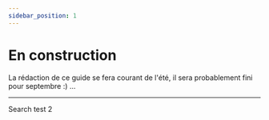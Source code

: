 ```yaml
---
sidebar_position: 1
---
```


# En construction

La rédaction de ce guide se fera courant de l'été, il sera probablement fini pour septembre :) ...

---

Search test 2
